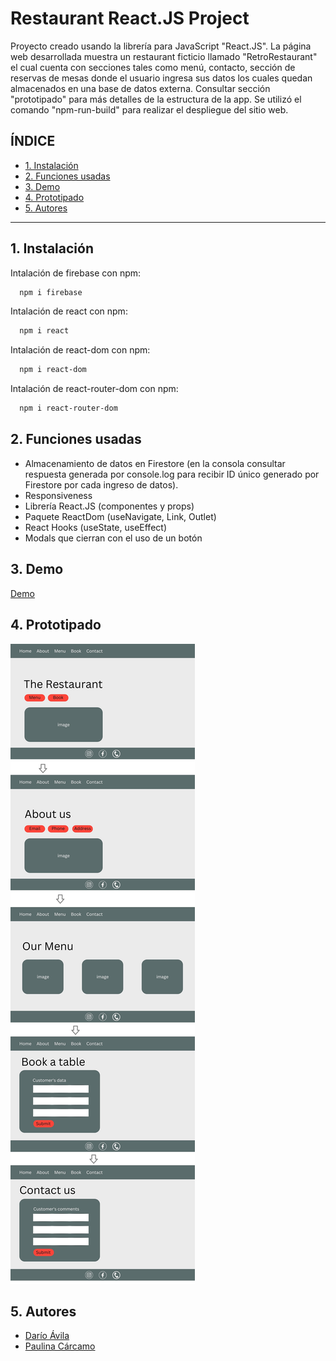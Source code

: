 # Restaurant React.JS Project

Proyecto creado usando la librería para JavaScript "React.JS".
La página web desarrollada muestra un restaurant ficticio llamado "RetroRestaurant" el cual cuenta con secciones tales como menú, contacto, sección de reservas de mesas donde el usuario ingresa sus datos los cuales quedan almacenados en una base de datos externa. Consultar sección "prototipado" para más detalles de la estructura de la app. Se utilizó el comando "npm-run-build" para realizar el despliegue del sitio web.


## **ÍNDICE**

* [1. Instalación](#1-instalación)
* [2. Funciones usadas](#2-funciones-usadas)
* [3. Demo](#3-demo)
* [4. Prototipado](#4-prototipado)
* [5. Autores](#5-autores)

***

## 1. Instalación 

Intalación de firebase con npm:

```bash
  npm i firebase
```
Intalación de react con npm:

```bash
  npm i react
```
Intalación de react-dom con npm:

```bash
  npm i react-dom
```
Intalación de react-router-dom con npm:

```bash
  npm i react-router-dom
```

    
## 2. Funciones usadas 

- Almacenamiento de datos en Firestore (en la consola consultar respuesta generada por console.log para recibir ID único generado por Firestore por cada ingreso de datos).
- Responsiveness
- Librería React.JS (componentes y props)
- Paquete ReactDom (useNavigate, Link, Outlet)
- React Hooks (useState, useEffect)
- Modals que cierran con el uso de un botón

## 3. Demo 

[Demo](https://famous-vacherin-56ae21.netlify.app/)

## 4. Prototipado

![Prototipado](./src/images/simple-prototype.jpg)

## 5. Autores

- [Darío Ávila](https://github.com/darioavila2022)
- [Paulina Cárcamo](https://github.com/PaulinaCarcamo)